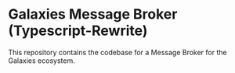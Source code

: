 # Galaxies Message Broker (Typescript-Rewrite)

This repository contains the codebase for a Message Broker for the Galaxies ecosystem.